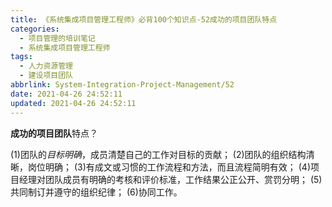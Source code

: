 ```yaml
---
title: 《系统集成项目管理工程师》必背100个知识点-52成功的项目团队特点
categories:
  - 项目管理的培训笔记
  - 系统集成项目管理工程师
tags:
  - 人力资源管理
  - 建设项目团队
abbrlink: System-Integration-Project-Management/52
date: 2021-04-26 24:52:11
updated: 2021-04-26 24:52:11
---
```


**成功的项目团队**特点？

(1)团队的*目标明确*，成员清楚自己的工作对目标的贡献；
(2)团队的组织结构清晰，岗位明确；
(3)有成文或习惯的工作流程和方法，而且流程简明有效；
(4)项目经理对团队成员有明确的考核和评价标准，工作结果公正公开、赏罚分明；
(5)共同制订并遵守的组织纪律；
(6)协同工作。
